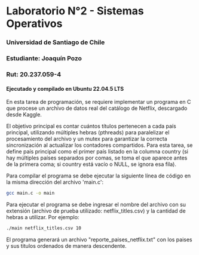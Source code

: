 # Laboratorio N°2 - Sistemas Operativos
### Universidad de Santiago de Chile
### Estudiante: Joaquín Pozo
### Rut: 20.237.059-4
#### Ejecutado y compilado en Ubuntu 22.04.5 LTS

En esta tarea de programación, se requiere implementar un programa en C que procese un archivo de datos real del catálogo de Netflix, descargado desde Kaggle.

El objetivo principal es contar cuántos títulos pertenecen a cada país principal, utilizando múltiples hebras (pthreads) para paralelizar el procesamiento del archivo y un mutex para garantizar la correcta sincronización al actualizar los contadores compartidos. Para esta tarea, se define país principal como el primer país listado en la columna country (si hay múltiples países separados por comas, se toma el que aparece antes de la primera coma; si country está vacío o NULL, se ignora esa fila).

Para compilar el programa se debe ejecutar la siguiente línea de código en la misma dirección del archivo 'main.c':

```bash
gcc main.c -o main
```

Para ejecutar el programa se debe ingresar el nombre del archivo con su extensión (archivo de prueba utilizado: netflix_titles.csv) y la cantidad de hebras a utilizar.
Por ejemplo: 

```bash
./main netflix_titles.csv 10
```

El programa generará un archivo "reporte_paises_netflix.txt" con los paises y sus titulos ordenados de manera descendente.